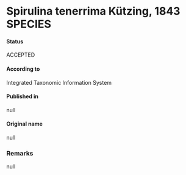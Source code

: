 # Spirulina tenerrima Kützing, 1843 SPECIES

#### Status
ACCEPTED

#### According to
Integrated Taxonomic Information System

#### Published in
null

#### Original name
null

### Remarks
null